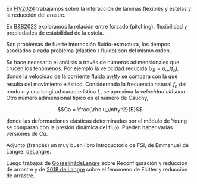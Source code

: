 En [FIV2024](papers/FIV2024_dadamo_godoy.pdf) trabajamos sobre la interacción de laminas flexibles y estelas y la reducción del arastre.

En [B&B2022](papers/D’Adamo_2022_Bioinspir._Biomim._17_045002.pdf) exploramos la relación entre forzado (pitching), flexibilidad y propiedades de estabilidad de la estela.


Son problemas de fuerte interacción fluido-estructura, los tiempos asociados a cada problema (elástico / fluido) son del mismo orden.

Se hace necesario el análisis a través de números adimensionales que crucen los fenómenos. Por ejemplo la velocidad reducida $U_R= u_\infty / f_n L$ donde la velocidad de la corriente fluida $u_infty$ se compara con la que resulta del movimiento elástico. Considerando la frecuencia natural $f_n$ del modo *n* y una longitud característica $L$, se aproxima la *velocidad elástica*.
Otro número adimensional típico es el número de Cauchy,

$$Ca = \frac{\rho u_\infty^2}{E}$$

donde las deformaciones elásticas determinadas por el módulo de Young se comparan con la presión dinámica del flujo. Pueden haber varias versiones de $Ca$.

Adjunto (francés) un muy buen libro introductorio de FSI, de Emmanuel de Langre. [deLangre](papers/de_langre.pdf).

Luego  trabajos de [Gosselin&deLangre](papers/Gosselinetal2009dragreduction.pdf) sobre Reconfiguración y reduccion de arrastre y de [2018 de Langre](papers/delangre2018.pdf) sobre el fenómeno de Flutter y reducción de arrastre.

